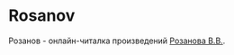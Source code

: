 Rosanov
=======

Розанов - онлайн-читалка произведений [Розанова В.В.](https://ru.wikipedia.org/wiki/%D0%A0%D0%BE%D0%B7%D0%B0%D0%BD%D0%BE%D0%B2,_%D0%92%D0%B0%D1%81%D0%B8%D0%BB%D0%B8%D0%B9_%D0%92%D0%B0%D1%81%D0%B8%D0%BB%D1%8C%D0%B5%D0%B2%D0%B8%D1%87).